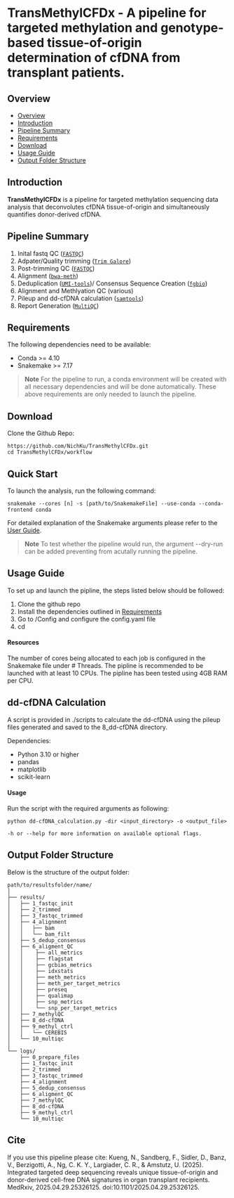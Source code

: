 # TransMethylCFDx - A pipeline for targeted methylation and genotype-based tissue-of-origin determination of cfDNA from transplant patients.

## Overview

* [Overview](#overview)
* [Introduction](#introduction)
* [Pipeline Summary](#pipeline-summary)
* [Requirements](#requirements)
* [Download](#download)
* [Usage Guide](#usage-guide)
* [Output Folder Structure](#output-folder-structure)

## Introduction

**TransMethylCFDx** is a pipeline for targeted methylation sequencing data analysis that deconvolutes cfDNA tissue-of-origin and simultaneously quantifies donor-derived cfDNA.

## Pipeline Summary

1. Inital fastq QC ([`FASTQC`](https://www.bioinformatics.babraham.ac.uk/projects/fastqc/))
2. Adpater/Quality trimming ([`Trim Galore`](https://github.com/FelixKrueger/TrimGalore))
3. Post-trimming QC ([`FASTQC`](https://www.bioinformatics.babraham.ac.uk/projects/fastqc/))
4. Alignment ([`bwa-meth`](https://github.com/brentp/bwa-meth))
5. Deduplication ([`UMI-tools`](https://umi-tools.readthedocs.io/en/latest/index.html))/ Consensus Sequence Creation ([`fgbio`](http://fulcrumgenomics.github.io/fgbio/))
6. Alignment and Methlyation QC (various)
7. Pileup and dd-cfDNA calculation ([`samtools`](https://www.htslib.org))
8. Report Generation ([`MultiQC`](https://multiqc.info))


## Requirements

The following dependencies need to be available:
- Conda >= 4.10
- Snakemake >= 7.17

> **Note**
> For the pipeline to run, a conda environment will be created with all necessary dependencies and will be done automatically.
These above requirements are only needed to launch the pipeline.

## Download

Clone the Github Repo:

```
https://github.com/NichKu/TransMethylCFDx.git
cd TransMethylCFDx/workflow
```

## Quick Start

To launch the analysis, run the following command:

```
snakemake --cores [n] -s [path/to/SnakemakeFile] --use-conda --conda-frontend conda
```

For detailed explanation of the Snakemake arguments please refer to the [User Guide](https://snakemake.readthedocs.io/en/stable/#).

> **Note**
> To test whether the pipeline would run, the argument --dry-run can be added preventing from acutally running the pipeline.

## Usage Guide

To set up and launch the pipline, the steps listed below should be followed:

1. Clone the github repo
2. Install the dependencies outlined in [Requirements](#requirements)
3. Go to /Config and configure the config.yaml file
4. cd 

#### Resources
The number of cores being allocated to each job is configured in the Snakemake file under # Threads. The pipline is recommended to be launched with at least 10 CPUs. The pipline has been tested using 4GB RAM per CPU.

## dd-cfDNA Calculation
A script is provided in ./scripts to calculate the dd-cfDNA using the pileup files generated and saved to the 8_dd-cfDNA directory.

Dependencies:
- Python 3.10 or higher
- pandas
- matplotlib
- scikit-learn

#### Usage
Run the script with the required arguments as following:

    python dd-cfDNA_calculation.py -dir <input_directory> -o <output_file>

    -h or --help for more information on available optional flags.

## Output Folder Structure

Below is the structure of the output folder:

``` 
path/to/resultsfolder/name/
│  
├── results/
│   ├── 1_fastqc_init
│   ├── 2_trimmed
│   ├── 3_fastqc_trimmed
│   ├── 4_alignment
│   │   ├── bam
│   │   └── bam_filt
│   ├── 5_dedup_consensus
│   ├── 6_aligment_QC
│   │    ├── all_metrics
│   │    ├── flagstat
│   │    ├── gcbias_metrics
│   │    ├── idxstats
│   │    ├── meth_metrics
│   │    ├── meth_per_target_metrics
│   │    ├── preseq
│   │    ├── qualimap
│   │    ├── snp_metrics
│   │    └── snp_per_target_metrics
│   ├── 7_methylQC
│   ├── 8_dd-cfDNA
│   ├── 9_methyl_ctrl
│   │   └── CEREBIS
│   └── 10_multiqc
│
└── logs/  
    ├── 0_prepare_files
    ├── 1_fastqc_init
    ├── 2_trimmed
    ├── 3_fastqc_trimmed
    ├── 4_alignment
    ├── 5_dedup_consensus
    ├── 6_aligment_QC
    ├── 7_methylQC
    ├── 8_dd-cfDNA
    ├── 9_methyl_ctrl
    └── 10_multiqc
```

## Cite
If you use this pipeline please cite: 
Kueng, N., Sandberg, F., Sidler, D., Banz, V., Berzigotti, A., Ng, C. K. Y., Largiader, C. R., & Amstutz, U. (2025). Integrated targeted deep sequencing reveals unique tissue-of-origin and donor-derived cell-free DNA signatures in organ transplant recipients. MedRxiv, 2025.04.29.25326125. doi:10.1101/2025.04.29.25326125.

